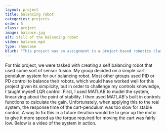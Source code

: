 ```yaml
---
layout: project
title: balancing robot
categories: projects
order: 5
class: project
image: balance.jpg
alt: Still of the balancing robot
video: balance.mp4
type: showcase
blurb: "This project was an assignment in a project-based robotics class. The assignment was to create a self balancing robot. The problem statement was purposefully left open ended so the groups had freedom to be creative with their designs."
---
```

For this project, we were tasked with creating a self balancing robot that used some sort of sensor fusion. My group decided on a simple cart pendulum system for our balancing robot. Most other groups used PID or PD control to balance their robots, which would have worked well for this project given its simplicity, but in order to challenge my controls knowledge, I taught myself LQR control. First, I used MATLAB to model the system, linearizing about the point of stability. I then used MATLAB's built in controls functions to calculate the gain. Unfortunately, when applying this to the real system, the response time of the cart-pendulum was too slow for stable control. A way to fix this in a future iteration would be to gear up the motor to give it more speed as the torque required for moving the cart was fairly low. Below is a video of the system in action. 